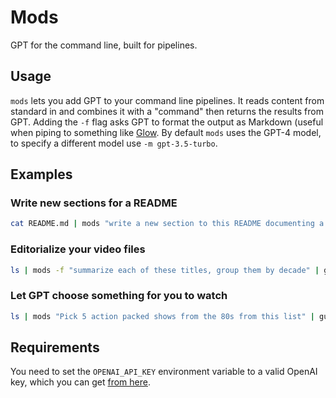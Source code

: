 # Mods

GPT for the command line, built for pipelines.

## Usage

`mods` lets you add GPT to your command line pipelines. It reads content from
standard in and combines it with a "command" then returns the results from GPT.
Adding the `-f` flag asks GPT to format the output as Markdown (useful when
piping to something like [Glow](https://github.com/charmbracelet/glow). By
default `mods` uses the GPT-4 model, to specify a different model use `-m
gpt-3.5-turbo`.

## Examples

### Write new sections for a README

```bash
cat README.md | mods "write a new section to this README documenting a pdf sharing feature"
```

### Editorialize your video files

```bash
ls | mods -f "summarize each of these titles, group them by decade" | glow

```

### Let GPT choose something for you to watch

```bash
ls | mods "Pick 5 action packed shows from the 80s from this list" | gum choose | xargs vlc

```

## Requirements

You need to set the `OPENAI_API_KEY` environment variable to a valid OpenAI
key, which you can get [from
here](https://platform.openai.com/account/api-keys).
